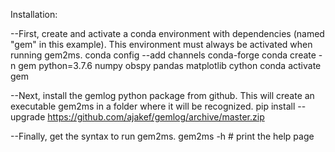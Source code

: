Installation:

--First, create and activate a conda environment with dependencies (named "gem" in this example). This environment must always be activated when running gem2ms.
conda config --add channels conda-forge
conda create -n gem python=3.7.6 numpy obspy pandas matplotlib cython
conda activate gem

--Next, install the gemlog python package from github. This will create an executable gem2ms in a folder where it will be recognized.
pip install --upgrade https://github.com/ajakef/gemlog/archive/master.zip

--Finally, get the syntax to run gem2ms.
gem2ms -h # print the help page
